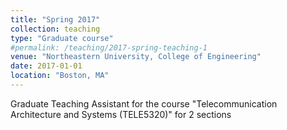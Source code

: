 ```yaml
---
title: "Spring 2017"
collection: teaching
type: "Graduate course"
#permalink: /teaching/2017-spring-teaching-1
venue: "Northeastern University, College of Engineering"
date: 2017-01-01
location: "Boston, MA"
---
```


Graduate Teaching Assistant for the course "Telecommunication Architecture and Systems (TELE5320)" for 2 sections
